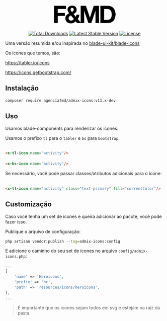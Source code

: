 <p align="center"><a href="https://fmd.ag" target="_blank"><img src="https://raw.githubusercontent.com/agenciafmd/admix-icons/v11/docs/fmd.png" alt="Logo da F&MD"></a></p>

<p align="center">
<a href="https://packagist.org/packages/agenciafmd/admix-icons"><img src="https://img.shields.io/packagist/dt/agenciafmd/admix-icons" alt="Total Downloads"></a>
<a href="https://packagist.org/packages/agenciafmd/admix-icons"><img src="https://img.shields.io/packagist/v/agenciafmd/admix-icons" alt="Latest Stable Version"></a>
<a href="https://packagist.org/packages/agenciafmd/admix-icons"><img src="https://img.shields.io/packagist/l/agenciafmd/admix-icons" alt="License"></a>
</p>

Uma versão resumida e/ou inspirada no [blade-ui-kit/blade-icons](https://blade-ui-kit.com/blade-icons)

Os ícones que temos, são:

https://tabler.io/icons

https://icons.getbootstrap.com/

## Instalação

```bash
composer require agenciafmd/admix-icons:v11.x-dev
```

## Uso

Usamos blade-components para renderizar os ícones.

Usamos o prefixo `tl` para o `tabler` e `bs` para `bootstrap`.

```html

<x-tl-icon name="activity"/>

<x-bs-icon name="activity"/>
``` 

Se necessário, você pode passar classes/atributos adicionais para o ícone:

```html

<x-tl-icon name="activity" class="text-primary" fill="currentColor"/>
```

## Customização

Caso você tenha um set de icones e queira adicionar ao pacote, você pode fazer isso.

Publique o arquivo de configuração:

```bash
php artisan vendor:publish --tag=admix-icons:config
```

E adicione o caminho do seu set de ícones no arquivo `config/admix-icons.php`:

```php
...
[
    'name' => 'Heroicons',
    'prefix' => 'hr',
    'path' => 'resources/icons/heroicons',
],
...
```

> É importante que os icones sejam todos em svg e estejam na raiz da pasta.